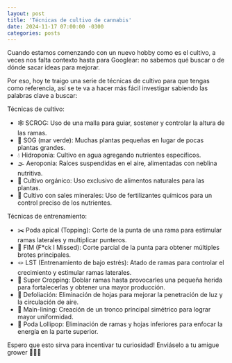 ```yaml
---
layout: post
title: 'Técnicas de cultivo de cannabis'
date: 2024-11-17 07:00:00 -0300
categories: posts
---
```


Cuando estamos comenzando con un nuevo hobby como es el cultivo, a veces nos falta contexto hasta para Googlear: no sabemos qué buscar o de dónde sacar ideas para mejorar.

Por eso, hoy te traigo una serie de técnicas de cultivo para que tengas como referencia, así se te va a hacer más fácil investigar sabiendo las palabras clave a buscar:

Técnicas de cultivo:

- 🕸️ SCROG: Uso de una malla para guiar, sostener y controlar la altura de las ramas.
- 🌊 SOG (mar verde): Muchas plantas pequeñas en lugar de pocas plantas grandes.
- 💧 Hidroponia: Cultivo en agua agregando nutrientes específicos.
- 🌫️ Aeroponia: Raíces suspendidas en el aire, alimentadas con neblina nutritiva.
- 🍃 Cultivo orgánico: Uso exclusivo de alimentos naturales para las plantas.
- 🧪 Cultivo con sales minerales: Uso de fertilizantes químicos para un control preciso de los nutrientes.

Técnicas de entrenamiento:

- ✂️ Poda apical (Topping): Corte de la punta de una rama para estimular ramas laterales y multiplicar punteros.
- 🔀 FIM (F\*ck I Missed): Corte parcial de la punta para obtener múltiples brotes principales.
- 🪢 LST (Entrenamiento de bajo estrés): Atado de ramas para controlar el crecimiento y estimular ramas laterales.
- 💪 Super Cropping: Doblar ramas hasta provocarles una pequeña herida para fortalecerlas y obtener una mayor producción.
- 🍂 Defoliación: Eliminación de hojas para mejorar la penetración de luz y la circulación de aire.
- 🌿 Main-lining: Creación de un tronco principal simétrico para lograr mayor uniformidad.
- 🍭 Poda Lollipop: Eliminación de ramas y hojas inferiores para enfocar la energía en la parte superior.

Espero que esto sirva para incentivar tu curiosidad! Enviáselo a tu amigue grower 👨🏼‍🌾
